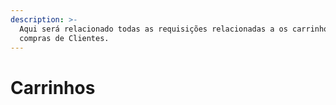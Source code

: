 ```yaml
---
description: >-
  Aqui será relacionado todas as requisições relacionadas a os carrinhos de
  compras de Clientes.
---
```


# Carrinhos


